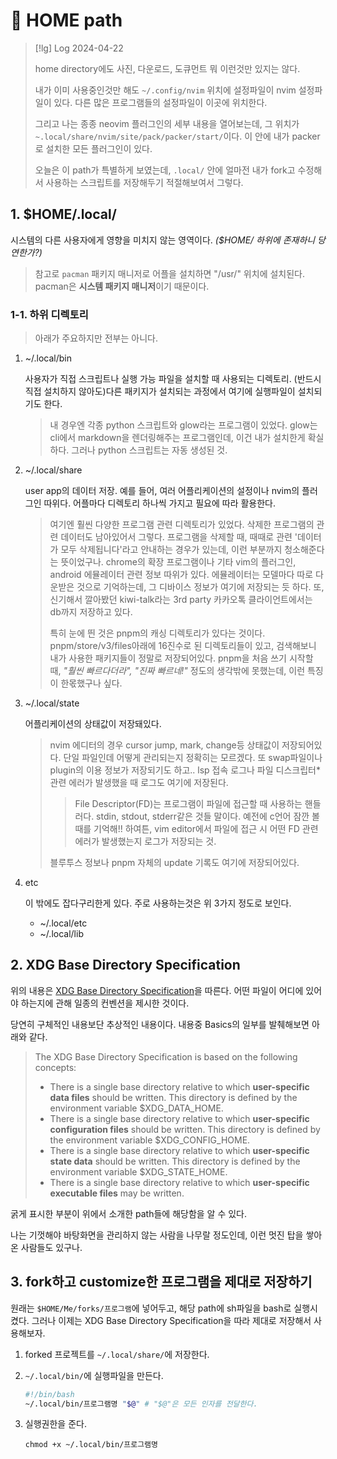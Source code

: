 # 󰏢 HOME path


> [!lg] Log 2024-04-22
>
> home directory에도 사진, 다운로드, 도큐먼트 뭐 이런것만 있지는 않다.
>
> 내가 이미 사용중인것만 해도 `~/.config/nvim` 위치에 설정파일이 nvim 설정파일이 있다. 다른 많은
> 프로그램들의 설정파일이 이곳에 위치한다.
>
> 그리고 나는 종종 neovim 플러그인의 세부 내용을 열어보는데, 그 위치가
> `~.local/share/nvim/site/pack/packer/start/`이다. 이 안에 내가 packer로 설치한 모든 플러그인이
> 있다.
>
> 오늘은 이 path가 특별하게 보였는데, `.local/` 안에 얼마전 내가 fork고 수정해서 사용하는 스크립트를
> 저장해두기 적절해보여서 그렇다.


## 1. $HOME/.local/

시스템의 다른 사용자에게 영향을 미치지 않는 영역이다.
_($HOME/ 하위에 존재하니 당연한가?)_

> 참고로 `pacman` 패키지 매니저로 어플을 설치하면 "/usr/" 위치에 설치된다. pacman은 **시스템 패키지
> 매니저**이기 때문이다.

### 1-1. 하위 디렉토리

> 아래가 주요하지만 전부는 아니다.

1. ~/.local/bin

   사용자가 직접 스크립트나 실행 가능 파일을 설치할 때 사용되는 디렉토리. (반드시 직접 설치하지 않아도)다른
   패키지가 설치되는 과정에서 여기에 실행파일이 설치되기도 한다.

   > 내 경우엔 각종 python 스크립트와 glow라는 프로그램이 있었다.
   > glow는 cli에서 markdown을 렌더링해주는 프로그램인데, 이건 내가 설치한게 확실하다. 그러나 python
   > 스크립트는 자동 생성된 것.

2. ~/.local/share

   user app의 데이터 저장. 예를 들어, 여러 어플리케이션의 설정이나 nvim의 플러그인 따위다. 어플마다 디렉토리
   하나씩 가지고 필요에 따라 활용한다.

   > 여기엔 훨씬 다양한 프로그램 관련 디렉토리가 있었다. 삭제한 프로그램의 관련 데이터도 남아있어서 그렇다.
   > 프로그램을 삭제할 때, 때때로 관련 '데이터가 모두 삭제됩니다'라고 안내하는 경우가 있는데, 이런 부분까지
   > 청소해준다는 뜻이었구나.
   > chrome의 확장 프로그램이나 기타 vim의 플러그인, android 에뮬레이터 관련 정보 따위가 있다. 에뮬레이터는
   > 모델마다 따로 다운받은 것으로 기억하는데, 그 디바이스 정보가 여기에 저장되는 듯 하다. 또, 신기해서
   > 깔아봤던 kiwi-talk라는 3rd party 카카오톡 클라이언트에서는 db까지 저장하고 있다.
   >
   > 특히 눈에 띈 것은 pnpm의 캐싱 디렉토리가 있다는 것이다. pnpm/store/v3/files아래에 16진수로 된
   > 디렉토리들이 있고, 검색해보니 내가 사용한 패키지들이 정말로 저장되어있다. pnpm을 처음 쓰기 시작할 때,
   > _"훨씬 빠르다더라", "진짜 빠르네!"_ 정도의 생각밖에 못했는데, 이런 특징이 한몫했구나 싶다.

3. ~/.local/state

   어플리케이션의 상태값이 저장돼있다.

   > nvim 에디터의 경우 cursor jump, mark, change등 상태값이 저장되어있다. 단일 파일인데 어떻게 관리되는지
   > 정확히는 모르겠다. 또 swap파일이나 plugin의 이용 정보가 저장되기도 하고.. lsp 접속 로그나 파일
   > 디스크립터\* 관련 에러가 발생했을 때 로그도 여기에 저장된다.
   >
   > > File Descriptor(FD)는 프로그램이 파일에 접근할 때 사용하는 핸들러다. stdin, stdout, stderr같은 것들
   > > 말이다. 예전에 c언어 잠깐 볼 때를 기억해!! 하여튼, vim editor에서 파일에 접근 시 어떤 FD 관련 에러가
   > > 발생했는지 로그가 저장되는 것.
   >
   > 블루투스 정보나 pnpm 자체의 update 기록도 여기에 저장되어있다.

4. etc

   이 밖에도 잡다구리한게 있다. 주로 사용하는것은 위 3가지 정도로 보인다.

   - ~/.local/etc
   - ~/.local/lib


## 2. XDG Base Directory Specification

위의 내용은
[XDG Base Directory Specification](https://specifications.freedesktop.org/basedir-spec/basedir-spec-latest.html)을
따른다. 어떤 파일이 어디에 있어야 하는지에 관해 일종의 컨벤션을 제시한 것이다.

당연히 구체적인 내용보단 추상적인 내용이다. 내용중 Basics의 일부를 발췌해보면 아래와 같다.

> The XDG Base Directory Specification is based on the following concepts:
>
> - There is a single base directory relative to which **user-specific data files** should be written. This
>   directory is defined by the environment variable $XDG_DATA_HOME.
> - There is a single base directory relative to which **user-specific configuration files** should be
>   written. This directory is defined by the environment variable $XDG_CONFIG_HOME.
> - There is a single base directory relative to which **user-specific state data** should be written. This
>   directory is defined by the environment variable $XDG_STATE_HOME.
> - There is a single base directory relative to which **user-specific executable files** may be written.

굵게 표시한 부분이 위에서 소개한 path들에 해당함을 알 수 있다.

나는 기껏해야 바탕화면을 관리하지 않는 사람을 나무랄 정도인데, 이런 멋진 탑을 쌓아온 사람들도 있구나.


## 3. fork하고 customize한 프로그램을 제대로 저장하기

원래는 `$HOME/Me/forks/프로그램`에 넣어두고, 해당 path에 sh파일을 bash로 실행시켰다. 그러나 이제는 XDG Base
Directory Specification을 따라 제대로 저장해서 사용해보자.

1. forked 프로젝트를 `~/.local/share/`에 저장한다.
2. `~/.local/bin/`에 실행파일을 만든다.

   ```bash
   #!/bin/bash
   ~/.local/bin/프로그램명 "$@" # "$@"은 모든 인자를 전달한다.
   ```

3. 실행권한을 준다.

   `chmod +x ~/.local/bin/프로그램명`
